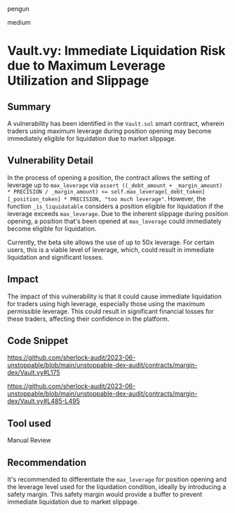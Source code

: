 pengun

medium

# Vault.vy: Immediate Liquidation Risk due to Maximum Leverage Utilization and Slippage

## Summary
A vulnerability has been identified in the `Vault.sol` smart contract, wherein traders using maximum leverage during position opening may become immediately eligible for liquidation due to market slippage.

## Vulnerability Detail
In the process of opening a position, the contract allows the setting of leverage up to `max_leverage` via `assert ((_debt_amount + _margin_amount) * PRECISION / _margin_amount) <= self.max_leverage[_debt_token][_position_token] * PRECISION, "too much leverage"`. 
However, the function `_is_liquidatable` considers a position eligible for liquidation if the leverage exceeds `max_leverage`. Due to the inherent slippage during position opening, a position that's been opened at `max_leverage` could immediately become eligible for liquidation.

Currently, the beta site allows the use of up to 50x leverage. For certain users, this is a viable level of leverage, which, could result in immediate liquidation and significant losses.

## Impact
The impact of this vulnerability is that it could cause immediate liquidation for traders using high leverage, especially those using the maximum permissible leverage. This could result in significant financial losses for these traders, affecting their confidence in the platform.

## Code Snippet
https://github.com/sherlock-audit/2023-06-unstoppable/blob/main/unstoppable-dex-audit/contracts/margin-dex/Vault.vy#L175

https://github.com/sherlock-audit/2023-06-unstoppable/blob/main/unstoppable-dex-audit/contracts/margin-dex/Vault.vy#L485-L495

## Tool used

Manual Review

## Recommendation
It's recommended to differentiate the `max_leverage` for position opening and the leverage level used for the liquidation condition, ideally by introducing a safety margin. This safety margin would provide a buffer to prevent immediate liquidation due to market slippage.